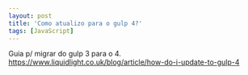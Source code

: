 ```yaml
---
layout: post
title: 'Como atualizo para o gulp 4?'
tags: [JavaScript]
---
```


Guia p/ migrar do gulp 3 para o 4.<br>
<https://www.liquidlight.co.uk/blog/article/how-do-i-update-to-gulp-4>
